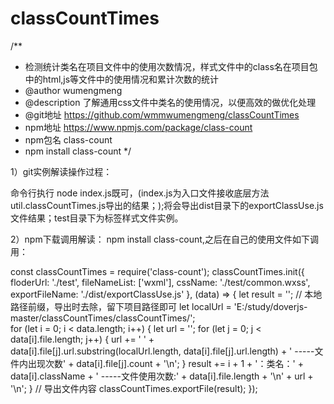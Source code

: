 # classCountTimes

/**
 * 检测统计类名在项目文件中的使用次数情况，样式文件中的class名在项目包中的html,js等文件中的使用情况和累计次数的统计
 * @author wumengmeng
 * @description 了解通用css文件中类名的使用情况，以便高效的做优化处理
 * @git地址  https://github.com/wmmwumengmeng/classCountTimes
 * npm地址   https://www.npmjs.com/package/class-count
 * npm包名   class-count
 * npm install class-count
 */

1）git实例解读操作过程：

命令行执行 node index.js既可，(index.js为入口文件接收底层方法util.classCountTimes.js导出的结果；);将会导出dist目录下的exportClassUse.js文件结果；test目录下为标签样式文件实例。




2）npm下载调用解读：
npm install class-count,之后在自己的使用文件如下调用：

const classCountTimes = require('class-count');
classCountTimes.init({
    floderUrl: './test',
    fileNameList: ['wxml'],
    cssName: './test/common.wxss',
    exportFileName: './dist/exportClassUse.js'
}, (data) => {
    let result = '';
    // 本地路径前缀，导出时去除，留下项目路径即可
    let localUrl = 'E:/study/doverjs-master/classCountTimes/classCountTimes/';  
    for (let i = 0; i < data.length; i++) {
        let url = '';
        for (let j = 0; j < data[i].file.length; j++) {
            url += '   ' + data[i].file[j].url.substring(localUrl.length, data[i].file[j].url.length) + ' -----文件内出现次数' + data[i].file[j].count + '\n';
        }
        result += i + 1 + '：类名：' + data[i].className + ' -----文件使用次数:' + data[i].file.length + '\n' + url + '\n';
    }
    // 导出文件内容
    classCountTimes.exportFile(result);
});




